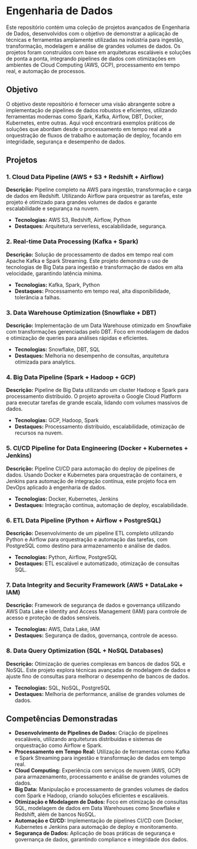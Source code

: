 # Engenharia de Dados

Este repositório contém uma coleção de projetos avançados de Engenharia de Dados, desenvolvidos com o objetivo de demonstrar a aplicação de técnicas e ferramentas amplamente utilizadas na indústria para ingestão, transformação, modelagem e análise de grandes volumes de dados. Os projetos foram construídos com base em arquiteturas escaláveis e soluções de ponta a ponta, integrando pipelines de dados com otimizações em ambientes de Cloud Computing (AWS, GCP), processamento em tempo real, e automação de processos.

## Objetivo

O objetivo deste repositório é fornecer uma visão abrangente sobre a implementação de pipelines de dados robustos e eficientes, utilizando ferramentas modernas como Spark, Kafka, Airflow, DBT, Docker, Kubernetes, entre outras. Aqui você encontrará exemplos práticos de soluções que abordam desde o processamento em tempo real até a orquestração de fluxos de trabalho e automação de deploy, focando em integridade, segurança e desempenho de dados.

## Projetos

### 1. Cloud Data Pipeline (AWS + S3 + Redshift + Airflow)
**Descrição:** Pipeline completo na AWS para ingestão, transformação e carga de dados em Redshift. Utilizando Airflow para orquestrar as tarefas, este projeto é otimizado para grandes volumes de dados e garante escalabilidade e segurança na nuvem.

- **Tecnologias:** AWS S3, Redshift, Airflow, Python
- **Destaques:** Arquitetura serverless, escalabilidade, segurança.

### 2. Real-time Data Processing (Kafka + Spark)
**Descrição:** Solução de processamento de dados em tempo real com Apache Kafka e Spark Streaming. Este projeto demonstra o uso de tecnologias de Big Data para ingestão e transformação de dados em alta velocidade, garantindo latência mínima.

- **Tecnologias:** Kafka, Spark, Python
- **Destaques:** Processamento em tempo real, alta disponibilidade, tolerância a falhas.

### 3. Data Warehouse Optimization (Snowflake + DBT)
**Descrição:** Implementação de um Data Warehouse otimizado em Snowflake com transformações gerenciadas pelo DBT. Foco em modelagem de dados e otimização de queries para análises rápidas e eficientes.

- **Tecnologias:** Snowflake, DBT, SQL
- **Destaques:** Melhoria no desempenho de consultas, arquitetura otimizada para analytics.

### 4. Big Data Pipeline (Spark + Hadoop + GCP)
**Descrição:** Pipeline de Big Data utilizando um cluster Hadoop e Spark para processamento distribuído. O projeto aproveita o Google Cloud Platform para executar tarefas de grande escala, lidando com volumes massivos de dados.

- **Tecnologias:** GCP, Hadoop, Spark
- **Destaques:** Processamento distribuído, escalabilidade, otimização de recursos na nuvem.

### 5. CI/CD Pipeline for Data Engineering (Docker + Kubernetes + Jenkins)
**Descrição:** Pipeline CI/CD para automação do deploy de pipelines de dados. Usando Docker e Kubernetes para orquestração de containers, e Jenkins para automação de integração contínua, este projeto foca em DevOps aplicado à engenharia de dados.

- **Tecnologias:** Docker, Kubernetes, Jenkins
- **Destaques:** Integração contínua, automação de deploy, escalabilidade.

### 6. ETL Data Pipeline (Python + Airflow + PostgreSQL)
**Descrição:** Desenvolvimento de um pipeline ETL completo utilizando Python e Airflow para orquestração e automação das tarefas, com PostgreSQL como destino para armazenamento e análise de dados.

- **Tecnologias:** Python, Airflow, PostgreSQL
- **Destaques:** ETL escalável e automatizado, otimização de consultas SQL.

### 7. Data Integrity and Security Framework (AWS + DataLake + IAM)
**Descrição:** Framework de segurança de dados e governança utilizando AWS Data Lake e Identity and Access Management (IAM) para controle de acesso e proteção de dados sensíveis.

- **Tecnologias:** AWS, Data Lake, IAM
- **Destaques:** Segurança de dados, governança, controle de acesso.

### 8. Data Query Optimization (SQL + NoSQL Databases)
**Descrição:** Otimização de queries complexas em bancos de dados SQL e NoSQL. Este projeto explora técnicas avançadas de modelagem de dados e ajuste fino de consultas para melhorar o desempenho de bancos de dados.

- **Tecnologias:** SQL, NoSQL, PostgreSQL
- **Destaques:** Melhoria de performance, análise de grandes volumes de dados.

## Competências Demonstradas

- **Desenvolvimento de Pipelines de Dados:** Criação de pipelines escaláveis, utilizando arquiteturas distribuídas e sistemas de orquestração como Airflow e Spark.
- **Processamento em Tempo Real:** Utilização de ferramentas como Kafka e Spark Streaming para ingestão e transformação de dados em tempo real.
- **Cloud Computing:** Experiência com serviços de nuvem (AWS, GCP) para armazenamento, processamento e análise de grandes volumes de dados.
- **Big Data:** Manipulação e processamento de grandes volumes de dados com Spark e Hadoop, criando soluções eficientes e escaláveis.
- **Otimização e Modelagem de Dados:** Foco em otimização de consultas SQL, modelagem de dados em Data Warehouses como Snowflake e Redshift, além de bancos NoSQL.
- **Automação e CI/CD:** Implementação de pipelines CI/CD com Docker, Kubernetes e Jenkins para automação de deploy e monitoramento.
- **Segurança de Dados:** Aplicação de boas práticas de segurança e governança de dados, garantindo compliance e integridade dos dados.
